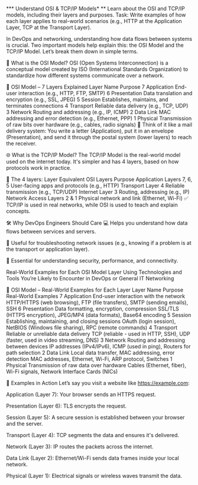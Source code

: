 *** Understand OSI & TCP/IP Models* 
**
Learn about the OSI and TCP/IP models, including their layers and purposes.
Task: Write examples of how each layer applies to real-world scenarios (e.g., HTTP at the Application Layer, TCP at the Transport Layer).

In DevOps and networking, understanding how data flows between systems is crucial. Two important models help explain this: the OSI Model and the TCP/IP Model. Let’s break them down in simple terms.

🧱 What is the OSI Model?
OSI (Open Systems Interconnection) is a conceptual model created by ISO (International Standards Organization) to standardize how different systems communicate over a network.

🧱 OSI Model – 7 Layers Explained
Layer	Name	Purpose
7	Application	End-user interaction (e.g., HTTP, FTP, SMTP)
6	Presentation	Data translation and encryption (e.g., SSL, JPEG)
5	Session	Establishes, maintains, and terminates connections
4	Transport	Reliable data delivery (e.g., TCP, UDP)
3	Network	Routing and addressing (e.g., IP, ICMP)
2	Data Link	MAC addressing and error detection (e.g., Ethernet, PPP)
1	Physical	Transmission of raw bits over hardware (e.g., cables, radio signals)
🧠 Think of it like a mail delivery system: You write a letter (Application), put it in an envelope (Presentation), and send it through the postal system (lower layers) to reach the receiver.

🌐 What is the TCP/IP Model?
The TCP/IP Model is the real-world model used on the internet today. It's simpler and has 4 layers, based on how protocols work in practice.

🔄 The 4 layers:
Layer	Equivalent OSI Layers	Purpose
Application	Layers 7, 6, 5	User-facing apps and protocols (e.g., HTTP)
Transport	Layer 4	Reliable transmission (e.g., TCP/UDP)
Internet	Layer 3	Routing, addressing (e.g., IP)
Network Access	Layers 2 & 1	Physical network and link (Ethernet, Wi-Fi)
✅ TCP/IP is used in real networks, while OSI is used to teach and explain concepts.

🛠️ Why DevOps Engineers Should Care
💻 Helps you understand how data flows between services and servers.

🐞 Useful for troubleshooting network issues (e.g., knowing if a problem is at the transport or application layer).

🔐 Essential for understanding security, performance, and connectivity.

Real-World Examples for Each OSI Model Layer
Using Technologies and Tools You’re Likely to Encounter in DevOps or General IT Networking

🔌 OSI Model – Real-World Examples for Each Layer
Layer	Name	Purpose	Real-World Examples
7	Application	End-user interaction with the network	HTTP/HTTPS (web browsing), FTP (file transfers), SMTP (sending emails), SSH
6	Presentation	Data formatting, encryption, compression	SSL/TLS (HTTPS encryption), JPEG/MP4 (data formats), Base64 encoding
5	Session	Establishing, maintaining, and closing sessions	OAuth (login session), NetBIOS (Windows file sharing), RPC (remote commands)
4	Transport	Reliable or unreliable data delivery	TCP (reliable - used in HTTP, SSH), UDP (faster, used in video streaming, DNS)
3	Network	Routing and addressing between devices	IP addresses (IPv4/IPv6), ICMP (used in ping), Routers for path selection
2	Data Link	Local data transfer, MAC addressing, error detection	MAC addresses, Ethernet, Wi-Fi, ARP protocol, Switches
1	Physical	Transmission of raw data over hardware	Cables (Ethernet, fiber), Wi-Fi signals, Network Interface Cards (NICs)

📘 Examples in Action
Let’s say you visit a website like https://example.com:

Application (Layer 7): Your browser sends an HTTPS request.

Presentation (Layer 6): TLS encrypts the request.

Session (Layer 5): A secure session is established between your browser and the server.

Transport (Layer 4): TCP segments the data and ensures it's delivered.

Network (Layer 3): IP routes the packets across the internet.

Data Link (Layer 2): Ethernet/Wi-Fi sends data frames inside your local network.

Physical (Layer 1): Electrical signals or wireless waves transmit the data.
